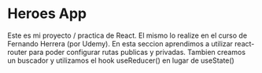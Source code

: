 # Heroes App

Este es mi proyecto / practica de React. El mismo lo realize en el curso de Fernando Herrera (por Udemy).
En esta seccion aprendimos a utilizar react-router para poder configurar rutas publicas y privadas. Tambien creamos un buscador y utilizamos el hook useReducer() en lugar de useState()